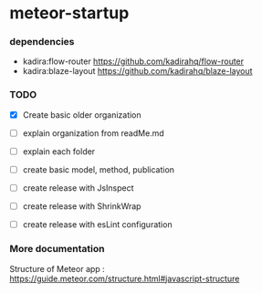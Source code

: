 # meteor-startup

### dependencies
- kadira:flow-router
    https://github.com/kadirahq/flow-router
- kadira:blaze-layout
    https://github.com/kadirahq/blaze-layout

### TODO
- [X] Create basic older organization
- [ ] explain organization from readMe.md
- [ ] explain each folder
- [ ] create basic model, method, publication
- [ ] create release with JsInspect
- [ ] create release with ShrinkWrap
- [ ] create release with esLint configuration


### More documentation
Structure of Meteor app : https://guide.meteor.com/structure.html#javascript-structure
